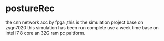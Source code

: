 # postureRec
the cnn network acc by fpga ,this is the simulation project  base on zyqn7020
this simulation has been run complete use a week time base on intel i7 8 core an 32G ram pc paltform.
